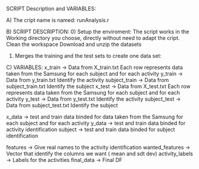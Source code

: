 SCRIPT Description and VARIABLES:

A) The cript name is named: runAnalysis.r 

B) SCRIPT DESCRIPTION:
  0) Setup the enviroment:
  The script works in the Working directory you choose, directly without need to adapt the cript.
  Clean the workspace
  Download and unzip the datasets
  
  1) Merges the training and the test sets to create one data set:
  
  
  


C) VARIABLES:
x_train       -> Data from X_train.txt        Each row represents data taken from the Samsung for each subject and for each activity
y_train       -> Data from y_train.txt        Identify the activity
subject_train -> Data from subject_train.txt  Identify the subject
x_test        -> Data from X_test.txt         Each row represents data taken from the Samsung for each subject and for each activity
y_test        -> Data from y_test.txt         Identify the activity
subject_test  -> Data from subject_test.txt   Identify the subject

x_data        -> test and train data binded for data taken from the Samsung for each subject and for each activity
y_data        -> test and train data binded for activity identification
subject       -> test and train data binded for subject identification

features      -> Give real names to the activity identification
wanted_features -> Vector that identify the columns we want ( mean and sdt dev)
activity_labels -> Labels for the activities
final_data    -> Final DF
